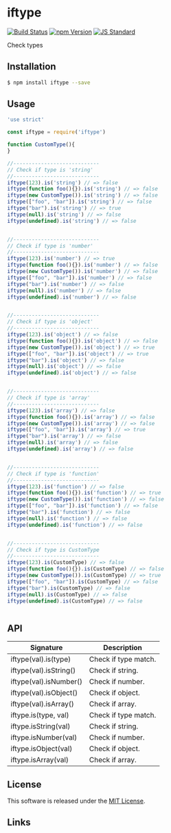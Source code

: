 iftype
==========

<!---
This file is generated by ape-tmpl. Do not update manually.
--->

<!-- Badge Start -->
<a name="badges"></a>

[![Build Status][bd_travis_shield_url]][bd_travis_url]
[![npm Version][bd_npm_shield_url]][bd_npm_url]
[![JS Standard][bd_standard_shield_url]][bd_standard_url]

[bd_repo_url]: https://github.com/okunishinishi/node-iftype
[bd_travis_url]: http://travis-ci.org/okunishinishi/node-iftype
[bd_travis_shield_url]: http://img.shields.io/travis/okunishinishi/node-iftype.svg?style=flat
[bd_travis_com_url]: http://travis-ci.com/okunishinishi/node-iftype
[bd_travis_com_shield_url]: https://api.travis-ci.com/okunishinishi/node-iftype.svg?token=
[bd_license_url]: https://github.com/okunishinishi/node-iftype/blob/master/LICENSE
[bd_codeclimate_url]: http://codeclimate.com/github/okunishinishi/node-iftype
[bd_codeclimate_shield_url]: http://img.shields.io/codeclimate/github/okunishinishi/node-iftype.svg?style=flat
[bd_codeclimate_coverage_shield_url]: http://img.shields.io/codeclimate/coverage/github/okunishinishi/node-iftype.svg?style=flat
[bd_gemnasium_url]: https://gemnasium.com/okunishinishi/node-iftype
[bd_gemnasium_shield_url]: https://gemnasium.com/okunishinishi/node-iftype.svg
[bd_npm_url]: http://www.npmjs.org/package/iftype
[bd_npm_shield_url]: http://img.shields.io/npm/v/iftype.svg?style=flat
[bd_standard_url]: http://standardjs.com/
[bd_standard_shield_url]: https://img.shields.io/badge/code%20style-standard-brightgreen.svg

<!-- Badge End -->


<!-- Description Start -->
<a name="description"></a>

Check types

<!-- Description End -->


<!-- Overview Start -->
<a name="overview"></a>



<!-- Overview End -->


<!-- Sections Start -->
<a name="sections"></a>

<!-- Section from "doc/guides/01.Installation.md.hbs" Start -->

<a name="section-doc-guides-01-installation-md"></a>

Installation
-----

```bash
$ npm install iftype --save
```


<!-- Section from "doc/guides/01.Installation.md.hbs" End -->

<!-- Section from "doc/guides/02.Usage.md.hbs" Start -->

<a name="section-doc-guides-02-usage-md"></a>

Usage
---------

```javascript
'use strict'

const iftype = require('iftype')

function CustomType(){
}

//----------------------------
// Check if type is 'string'
//----------------------------
iftype(123).is('string') // => false
iftype(function foo(){}).is('string') // => false
iftype(new CustomType()).is('string') // => false
iftype(["foo", "bar"]).is('string') // => false
iftype("bar").is('string') // => true
iftype(null).is('string') // => false
iftype(undefined).is('string') // => false


//----------------------------
// Check if type is 'number'
//----------------------------
iftype(123).is('number') // => true
iftype(function foo(){}).is('number') // => false
iftype(new CustomType()).is('number') // => false
iftype(["foo", "bar"]).is('number') // => false
iftype("bar").is('number') // => false
iftype(null).is('number') // => false
iftype(undefined).is('number') // => false


//----------------------------
// Check if type is 'object'
//----------------------------
iftype(123).is('object') // => false
iftype(function foo(){}).is('object') // => false
iftype(new CustomType()).is('object') // => true
iftype(["foo", "bar"]).is('object') // => true
iftype("bar").is('object') // => false
iftype(null).is('object') // => false
iftype(undefined).is('object') // => false


//----------------------------
// Check if type is 'array'
//----------------------------
iftype(123).is('array') // => false
iftype(function foo(){}).is('array') // => false
iftype(new CustomType()).is('array') // => false
iftype(["foo", "bar"]).is('array') // => true
iftype("bar").is('array') // => false
iftype(null).is('array') // => false
iftype(undefined).is('array') // => false


//----------------------------
// Check if type is 'function'
//----------------------------
iftype(123).is('function') // => false
iftype(function foo(){}).is('function') // => true
iftype(new CustomType()).is('function') // => false
iftype(["foo", "bar"]).is('function') // => false
iftype("bar").is('function') // => false
iftype(null).is('function') // => false
iftype(undefined).is('function') // => false


//----------------------------
// Check if type is CustomType
//----------------------------
iftype(123).is(CustomType) // => false
iftype(function foo(){}).is(CustomType) // => false
iftype(new CustomType()).is(CustomType) // => true
iftype(["foo", "bar"]).is(CustomType) // => false
iftype("bar").is(CustomType) // => false
iftype(null).is(CustomType) // => false
iftype(undefined).is(CustomType) // => false



```


<!-- Section from "doc/guides/02.Usage.md.hbs" End -->

<!-- Section from "doc/guides/03.API.md.hbs" Start -->

<a name="section-doc-guides-03-a-p-i-md"></a>

API
----

| Signature | Description |
| --- | --- |
| iftype(val).is(type) | Check if type match. |
| iftype(val).isString() | Check if string. |
| iftype(val).isNumber() | Check if number. |
| iftype(val).isObject() | Check if object. |
| iftype(val).isArray() | Check if array. |
| iftype.is(type, val) | Check if type match. |
| iftype.isString(val) | Check if string. |
| iftype.isNumber(val) | Check if number. |
| iftype.isObject(val) | Check if object. |
| iftype.isArray(val) | Check if array. |

<!-- Section from "doc/guides/03.API.md.hbs" End -->


<!-- Sections Start -->


<!-- LICENSE Start -->
<a name="license"></a>

License
-------
This software is released under the [MIT License](https://github.com/okunishinishi/node-iftype/blob/master/LICENSE).

<!-- LICENSE End -->


<!-- Links Start -->
<a name="links"></a>

Links
------



<!-- Links End -->
